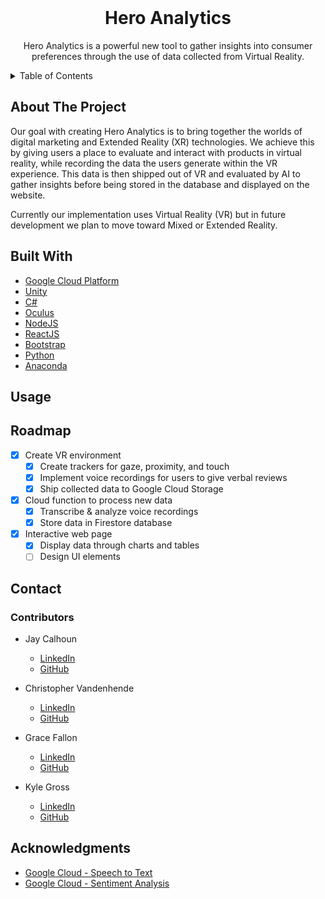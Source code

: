 <!--
TEMPLATE:
  https://github.com/othneildrew/Best-README-Template/blob/master/BLANK_README.md
-->



<!-- PROJECT LOGO -->
<br />
<h1 align="center">Hero Analytics</h3>
  <p align="center">
    Hero Analytics is a powerful new tool to gather insights into consumer preferences through the use of data collected from Virtual Reality.
  </p>


<!-- TABLE OF CONTENTS -->
<details>
  <summary>Table of Contents</summary>
  <ol>
    <li>
      <a href="#about-the-project">About The Project</a>
      <ul>
        <li><a href="#built-with">Built With</a></li>
      </ul>
    </li>
    <li>
      <a href="#getting-started">Getting Started</a>
      <ul>
        <li><a href="#prerequisites">Prerequisites</a></li>
        <li><a href="#installation">Installation</a></li>
      </ul>
    </li>
    <li><a href="#usage">Usage</a></li>
    <li><a href="#roadmap">Roadmap</a></li>
    <!-- <li><a href="#contributing">Contributing</a></li> -->
    <!-- <li><a href="#license">License</a></li> -->
    <li><a href="#contact">Contact</a></li>
    <li><a href="#acknowledgments">Acknowledgments</a></li>
  </ol>
</details>


<!-- ABOUT THE PROJECT -->
## About The Project

<!-- (screenshot here) -->

Our goal with creating Hero Analytics is to bring together the worlds of digital marketing and Extended Reality (XR) technologies. We achieve this by giving users a place to evaluate and interact with products in virtual reality, while recording the data the users generate within the VR experience. This data is then shipped out of VR and evaluated by AI to gather insights before being stored in the database and displayed on the website.

Currently our implementation uses Virtual Reality (VR) but in future development we plan to move toward Mixed or Extended Reality.



## Built With

  * [Google Cloud Platform](https://cloud.google.com/ "GCP")
  * [Unity](https://unity.com/ "Unity")
  * [C#](https://docs.microsoft.com/en-us/dotnet/csharp/ "C#")
  * [Oculus](https://store.facebook.com/quest/?utm_source=www.google.com&utm_medium=oculusredirect "Oculus")
  * [NodeJS](https://nodejs.org/en/ "NodeJS")
  * [ReactJS](https://reactjs.org/ "ReactJS")
  * [Bootstrap](https://getbootstrap.com/ "Bootstrap")
  * [Python](https://www.python.org/ "Python")
  * [Anaconda](https://anaconda.org/ "Anaconda")


<!-- Getting started section? -->



<!-- EXAMPLES -->
## Usage

<!-- How does it work? -->



<!-- ROADMAP -->
## Roadmap

- [x] Create VR environment
  - [x] Create trackers for gaze, proximity, and touch
  - [x] Implement voice recordings for users to give verbal reviews
  - [x] Ship collected data to Google Cloud Storage
- [x] Cloud function to process new data
  - [x] Transcribe & analyze voice recordings
  - [x] Store data in Firestore database
- [x] Interactive web page
  - [x] Display data through charts and tables
  - [ ] Design UI elements
<!-- - [ ] Next steps? -->



<!-- LICENSE -->
<!-- Nothing yet, maybe add later -->



<!-- CONTACT INFO -->
## Contact
### Contributors
* Jay Calhoun

  * [LinkedIn](https://www.linkedin.com/in/jwcalhoun2/)
  * [GitHub](https://github.com/Valinor13)

* Christopher Vandenhende

  * [LinkedIn](https://www.linkedin.com/in/chrisvanndy/)
  * [GitHub](https://github.com/chrisvanndy)

* Grace Fallon

  * [LinkedIn](https://www.linkedin.com/in/graceleefallon/)
  * [GitHub](https://github.com/angelofgrace)

* Kyle Gross

  * [LinkedIn](https://www.linkedin.com/in/kyle-gross-swe/)
  * [GitHub](https://github.com/kyle-gross)



<!-- ACKNOWLEDGMENTS
* add resources here -->
## Acknowledgments

* [Google Cloud - Speech to Text](https://cloud.google.com/speech-to-text/docs/basics)
* [Google Cloud - Sentiment Analysis](https://cloud.google.com/natural-language/docs/basics#interpreting_sentiment_analysis_values)
